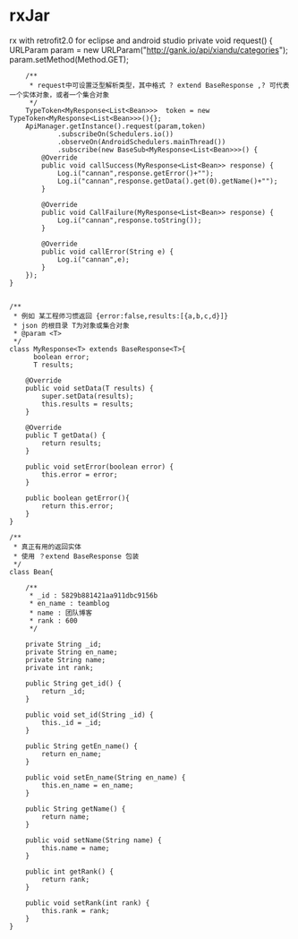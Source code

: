 # rxJar
rx with retrofit2.0 for eclipse and android studio
	private void request() {
		URLParam param = new URLParam("http://gank.io/api/xiandu/categories");
		param.setMethod(Method.GET);

		/**
		 * request中可设置泛型解析类型，其中格式 ? extend BaseResponse ,? 可代表一个实体对象，或者一个集合对象
		 */
		TypeToken<MyResponse<List<Bean>>>  token = new TypeToken<MyResponse<List<Bean>>>(){};
		ApiManager.getInstance().request(param,token)
				.subscribeOn(Schedulers.io())
				.observeOn(AndroidSchedulers.mainThread())
				.subscribe(new BaseSub<MyResponse<List<Bean>>>() {
			@Override
			public void callSuccess(MyResponse<List<Bean>> response) {
				Log.i("cannan",response.getError()+"");
				Log.i("cannan",response.getData().get(0).getName()+"");
			}

			@Override
			public void CallFailure(MyResponse<List<Bean>> response) {
				Log.i("cannan",response.toString());
			}

			@Override
			public void callError(String e) {
				Log.i("cannan",e);
			}
		});
	}


	/**
	 * 例如 某工程师习惯返回 {error:false,results:[{a,b,c,d}]}
	 * json 的根目录 T为对象或集合对象
	 * @param <T>
	 */
	class MyResponse<T> extends BaseResponse<T>{
		  boolean error;
		  T results;

		@Override
		public void setData(T results) {
			super.setData(results);
			this.results = results;
		}

		@Override
		public T getData() {
			return results;
		}

		public void setError(boolean error) {
			this.error = error;
		}

		public boolean getError(){
			return this.error;
		}
	}

	/**
	 * 真正有用的返回实体
	 * 使用 ？extend BaseResponse 包装
	 */
	class Bean{

		/**
		 * _id : 5829b881421aa911dbc9156b
		 * en_name : teamblog
		 * name : 团队博客
		 * rank : 600
		 */

		private String _id;
		private String en_name;
		private String name;
		private int rank;

		public String get_id() {
			return _id;
		}

		public void set_id(String _id) {
			this._id = _id;
		}

		public String getEn_name() {
			return en_name;
		}

		public void setEn_name(String en_name) {
			this.en_name = en_name;
		}

		public String getName() {
			return name;
		}

		public void setName(String name) {
			this.name = name;
		}

		public int getRank() {
			return rank;
		}

		public void setRank(int rank) {
			this.rank = rank;
		}
	}
